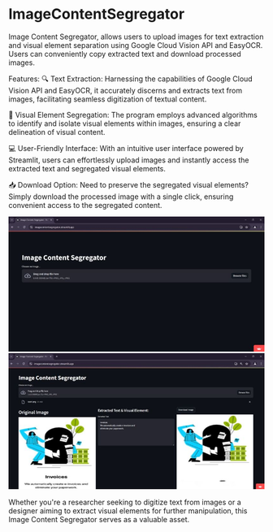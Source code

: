 # ImageContentSegregator

Image Content Segregator, allows users to upload images for text extraction and visual element separation using Google Cloud Vision API and EasyOCR. Users can conveniently copy extracted text and download processed images.

Features:
🔍 Text Extraction: Harnessing the capabilities of Google Cloud Vision API and EasyOCR, it accurately discerns and extracts text from images, facilitating seamless digitization of textual content.

🎨 Visual Element Segregation: The program employs advanced algorithms to identify and isolate visual elements within images, ensuring a clear delineation of visual content.

💻 User-Friendly Interface: With an intuitive user interface powered by Streamlit, users can effortlessly upload images and instantly access the extracted text and segregated visual elements.

📥 Download Option: Need to preserve the segregated visual elements? Simply download the processed image with a single click, ensuring convenient access to the segregated content.

![alt text](https://github.com/chaitali-gaikwad/Image-Content-Segregator-using-Google-Cloud-Vision-API/blob/main/output%20images/output1.jpg?raw=true)
![alt text](https://github.com/chaitali-gaikwad/Image-Content-Segregator-using-Google-Cloud-Vision-API/blob/main/output%20images/output2.jpg?raw=true)

Whether you're a researcher seeking to digitize text from images or a designer aiming to extract visual elements for further manipulation, this Image Content Segregator serves as a valuable asset.

